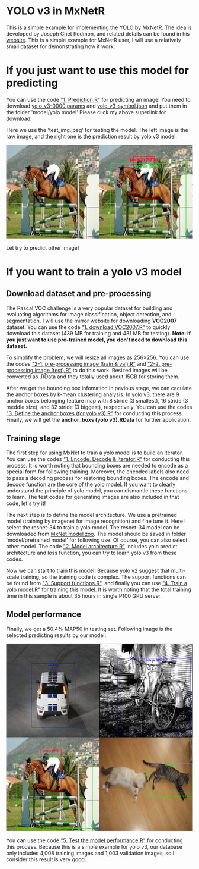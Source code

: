 
YOLO v3 in MxNetR
===

This is a simple example for implementing the YOLO by MxNetR. The idea is devoloped by Joseph Chet Redmon, and related details can be found in his [website](https://pjreddie.com/darknet/yolo/?utm_source=next.36kr.com). This is a simple example for MxNetR user, I will use a relatively small dataset for demonstrating how it work. 

# If you just want to use this model for predicting

You can use the code ["1. Prediction.R"](https://github.com/xup6fup/MxNetR-YOLO/blob/master/voc2007/code/3.%20Predicting/1.%20Prediction.R) for predicting an image. You need to download [yolo_v3-0000.params](https://drive.google.com/open?id=1NDCaWLQev43K3pqhCSYVLNo2FVpVqgh_) and [yolo_v3-symbol.json](https://drive.google.com/open?id=1unzvMu0hKMLi2gmeLywqnXBguAUWQoZb) and put them in the folder 'model/yolo model' Please click my above superlink for download. 

Here we use the 'test_img.jpeg' for testing the model. The left image is the raw image, and the right one is the prediction result by yolo v3 model.

<p align="center">
  <img src="pred_test_img.jpeg">
</p>

Let try to predict other image!

# If you want to train a yolo v3 model

Download dataset and pre-processing
---

The Pascal VOC challenge is a very popular dataset for building and evaluating algorithms for image classification, object detection, and segmentation. I will use the mirror website for downloading **VOC2007** dataset. You can use the code ["1. download VOC2007.R"](https://github.com/xup6fup/MxNetR-YOLO/blob/master/voc2007/code/1.%20Processing%20data/1.%20download%20VOC2007.R) to quickly download this dataset (439 MB for training and 431 MB for testing). **Note: if you just want to use pre-trained model, you don't need to download this dataset.**

To simplify the problem, we will resize all images as 256×256. You can use the codes ["2-1. pre-processing image (train & val).R"](https://github.com/xup6fup/MxNetR-YOLO/blob/master/voc2007/code/1.%20Processing%20data/2-1.%20pre-processing%20image%20(train%20%26%20val).R) and ["2-2. pre-processing image (test).R"](https://github.com/xup6fup/MxNetR-YOLO/blob/master/voc2007/code/1.%20Processing%20data/2-2.%20pre-processing%20image%20(test).R) to do this work. Resized images will be converted as .RData and they totally used about 15GB for storing them.

After we get the bounding box infomation in pevious stage, we can caculate the anchor boxes by k-mean clustering analysis. In yolo v3, there are 9 anchor boxes belonging feature map with 8 stride (3 smallest), 16 stride (3 meddle size), and 32 stride (3 biggest), respectively. You can use the codes ["3. Define the anchor boxes (for yolo v3).R"](https://github.com/xup6fup/MxNetR-YOLO/blob/master/voc2007/code/1.%20Processing%20data/3.%20Define%20the%20anchor%20boxes%20(for%20yolo%20v3).R) for conducting this process. Finally, we will get the **anchor_boxs (yolo v3).RData** for further application.

Training stage
---

The first step for using MxNet to train a yolo model is to build an iterator. You can use the codes ["1. Encode, Decode & Iterator.R"](https://github.com/xup6fup/MxNetR-YOLO/blob/master/voc2007/code/2.%20Training/1.%20Encode%2C%20Decode%20%26%20Iterator.R) for conducting this process. It is worth noting that bounding boxes are needed to encode as a special form for following training. Moreover, the encoded labels also need to pass a decoding process for restoring bounding boxes. The encode and decode function are the core of the yolo model. If you want to clearly understand the principle of yolo model, you can dismantle these functions to learn. The test codes for generating images are also included in that code, let's try it!

The next step is to define the model architecture. We use a pretrained model (training by imagenet for image recognition) and fine tune it. Here I select the resnet-34 to train a yolo model. The resnet-34 model can be downloaded from [MxNet model zoo](http://data.mxnet.io/models/imagenet/). The model should be saved in folder 'model/pretrained model' for following use. Of course, you can also select other model. The code ["2. Model architecture.R"](https://github.com/xup6fup/MxNetR-YOLO/blob/master/voc2007/code/2.%20Training/2.%20Model%20architecture.R) includes yolo predict architecture and loss function, you can try to learn yolo v3 from these codes.

Now we can start to train this model! Because yolo v2 suggest that multi-scale training, so the training code is complex. The support functions can be found from ["3. Support functions.R"](https://github.com/xup6fup/MxNetR-YOLO/blob/master/voc2007/code/2.%20Training/3.%20Support%20functions.R), and finally you can use ["4. Train a yolo model.R"](https://github.com/xup6fup/MxNetR-YOLO/blob/master/voc2007/code/2.%20Training/4.%20Train%20a%20yolo%20model.R) for training this model. It is worth noting that the total training time in this sample is about 35 hours in single P100 GPU server.

Model performance
---

Finally, we get a 50.4% MAP50 in testing set. Following image is the selected predicting results by our model:

<p align="center">
  <img src="Pred_example.jpeg">
</p>

You can use the code ["5. Test the model performance.R"](https://github.com/xup6fup/MxNetR-YOLO/blob/master/voc2007/code/2.%20Training/5.%20Test%20the%20model%20performance.R) for conducting this process. Because this is a simple example for yolo v3, our database only includes 4,008 training images and 1,003 validation images, so I consider this result is very good.
